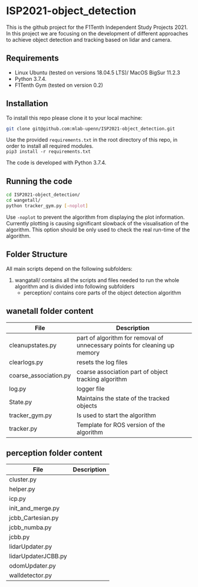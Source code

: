 # ISP2021-object_detection
This is the github project for the F1Tenth Independent Study Projects 2021. In this project we are focusing on the development of different approaches to achieve object detection and tracking based on lidar and camera.

## Requirements
- Linux Ubuntu (tested on versions 18.04.5 LTS)/ MacOS BigSur 11.2.3
- Python 3.7.4.
- F1Tenth Gym (tested on version 0.2)

## Installation
To install this repo please clone it to your local machine: 
````sh
git clone git@github.com:mlab-upenn/ISP2021-object_detection.git
````

Use the provided `requirements.txt` in the root directory of this repo, in order to install all required modules.\
`pip3 install -r requirements.txt`

The code is developed with Python 3.7.4.


## Running the code
````sh
cd ISP2021-object_detection/
cd wangetall/
python tracker_gym.py [-noplot]
````
Use ````-noplot```` to prevent the algorithm from displaying the plot information. Currently plotting is causing significant slowback of the visualisation of the algorithm. This option should be only used to check the real run-time of the algorithm. 




## Folder Structure

All main scripts depend on the following subfolders:

1. wangatall/ contains all the scripts and files needed to run the whole algorithm and is divided into following subfolders
    * perception/ contains core parts of the object detection algorithm


## wanetall folder content
| File | Description |
|----|----|
cleanupstates.py | part of algorithm for removal of unnecessary points for cleaning up memory
clearlogs.py | resets the log files
coarse_association.py | coarse association part of object tracking algorithm 
log.py | logger file
State.py | Maintains the state of the tracked objects
tracker_gym.py   | Is used to start the algorithm
tracker.py | Template for ROS version of the algorithm

## perception folder content
| File | Description |
|----|----|
cluster.py | 
helper.py |
icp.py |
init_and_merge.py |
jcbb_Cartesian.py |
jcbb_numba.py |
jcbb.py |
lidarUpdater.py |
lidarUpdaterJCBB.py |
odomUpdater.py |
walldetector.py |

